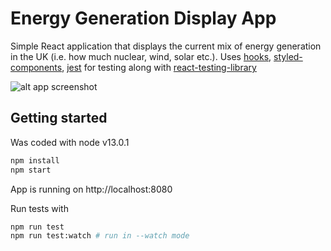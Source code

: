 # Energy Generation Display App

Simple React application that displays the current mix of energy generation in the UK (i.e. how much nuclear, wind, solar etc.). Uses [hooks](https://reactjs.org/docs/hooks-reference.html), [styled-components](https://www.styled-components.com/), [jest](https://jestjs.io/) for testing along with [react-testing-library](https://testing-library.com/docs/react-testing-library/intro)

![alt app screenshot](https://raw.githubusercontent.com/shadrech/react-energy-generation-app/screenshot.png)

## Getting started

Was coded with node v13.0.1
```bash
npm install
npm start
```
App is running on http://localhost:8080

Run tests with
```bash
npm run test
npm run test:watch # run in --watch mode
```
